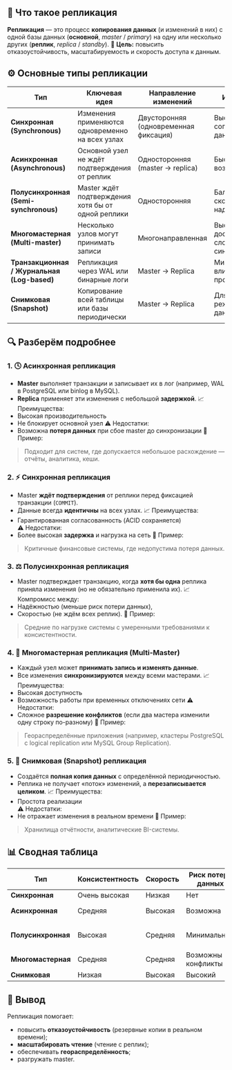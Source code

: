 ## 📘 Что такое репликация
**Репликация** — это процесс **копирования данных** (и изменений в них) с одной базы данных (**основной**, _master_ / _primary_) на одну или несколько других (**реплик**, _replica_ / _standby_).
🎯 **Цель:** повысить отказоустойчивость, масштабируемость и скорость доступа к данным.
## ⚙️ Основные типы репликации

|Тип|Ключевая идея|Направление изменений|Использование|
|---|---|---|---|
|**Синхронная (Synchronous)**|Изменения применяются одновременно на всех узлах|Двусторонняя (одновременная фиксация)|Высокая согласованность данных|
|**Асинхронная (Asynchronous)**|Основной узел не ждёт подтверждения от реплик|Односторонняя (master → replica)|Быстрее, но возможна задержка|
|**Полусинхронная (Semi-synchronous)**|Master ждёт подтверждения хотя бы от одной реплики|Односторонняя|Баланс между скоростью и надёжностью|
|**Многомастерная (Multi-master)**|Несколько узлов могут принимать записи|Многонаправленная|Высокая доступность, сложная синхронизация|
|**Транзакционная / Журнальная (Log-based)**|Репликация через WAL или бинарные логи|Master → Replica|Минимальное влияние на производительность|
|**Снимковая (Snapshot)**|Копирование всей таблицы или базы периодически|Master → Replica|Для отчётности, реже обновляемые данные|
## 🔍 Разберём подробнее
### 1. 🕓 **Асинхронная репликация**
- **Master** выполняет транзакции и записывает их в лог (например, WAL в PostgreSQL или binlog в MySQL).
- **Replica** применяет эти изменения с небольшой **задержкой**.
📈 Преимущества:
- Высокая производительность
- Не блокирует основной узел
⚠️ Недостатки:
- Возможна **потеря данных** при сбое master до синхронизации
🧩 Пример:
> Подходит для систем, где допускается небольшое расхождение — отчёты, аналитика, кеши.
### 2. ⚡ **Синхронная репликация**
- Master **ждёт подтверждения** от реплики перед фиксацией транзакции (`COMMIT`).
- Данные всегда **идентичны** на всех узлах.
📈 Преимущества:
- Гарантированная согласованность (ACID сохраняется)  
    ⚠️ Недостатки:
- Более высокая **задержка** и нагрузка на сеть
🧩 Пример:
> Критичные финансовые системы, где недопустима потеря данных.
### 3. ⚖️ **Полусинхронная репликация**
- Master подтверждает транзакцию, когда **хотя бы одна** реплика приняла изменения (но не обязательно применила их).
📈 Компромисс между:
- Надёжностью (меньше риск потери данных),
- Скоростью (не ждём всех реплик).
🧩 Пример:
> Средние по нагрузке системы с умеренными требованиями к консистентности.
### 4. 🔁 **Многомастерная репликация (Multi-Master)**
- Каждый узел может **принимать запись и изменять данные**.
- Все изменения **синхронизируются** между всеми мастерами.
📈 Преимущества:
- Высокая доступность
- Возможность работы при временных отключениях сети
⚠️ Недостатки:
- Сложное **разрешение конфликтов** (если два мастера изменили одну строку по-разному)
🧩 Пример:
> Геораспределённые приложения (например, кластеры PostgreSQL с logical replication или MySQL Group Replication).
### 5. 📸 **Снимковая (Snapshot) репликация**
- Создаётся **полная копия данных** с определённой периодичностью.
- Реплика не получает «поток» изменений, а **перезаписывается целиком**.
📈 Преимущества:
- Простота реализации  
    ⚠️ Недостатки:
- Не отражает изменения в реальном времени
🧩 Пример:
> Хранилища отчётности, аналитические BI-системы.
## 📊 Сводная таблица

|Тип|Консистентность|Скорость|Риск потери данных|Типичный сценарий|
|---|---|---|---|---|
|**Синхронная**|Очень высокая|Низкая|Нет|Критичные данные|
|**Асинхронная**|Средняя|Высокая|Возможна|Масштабирование чтений|
|**Полусинхронная**|Высокая|Средняя|Минимальный|Компромисс между скоростью и надёжностью|
|**Многомастерная**|Средняя|Средняя|Возможны конфликты|Геораспределённые системы|
|**Снимковая**|Низкая|Высокая|Высокий|Аналитика и отчёты|
## 🧠 Вывод
Репликация помогает:
- повысить **отказоустойчивость** (резервные копии в реальном времени);
- **масштабировать чтение** (чтение с реплик);
- обеспечивать **геораспределённость**;
- разгружать master.
